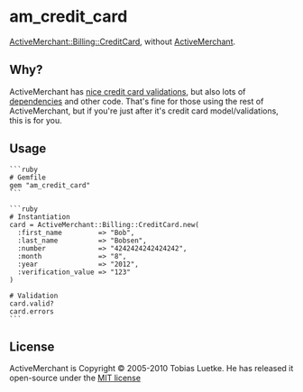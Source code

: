 am_credit_card
==============

[ActiveMerchant::Billing::CreditCard][1], without [ActiveMerchant][2].

[1]: https://github.com/Shopify/active_merchant/blob/master/lib/active_merchant/billing/credit_card.rb
[2]: http://activemerchant.rubyforge.org/


Why?
----

ActiveMerchant has [nice credit card validations][1], but also lots of [dependencies][2] and other code. That's fine for those using the rest of ActiveMerchant, but if you're just after it's credit card model/validations, this is for you.

[1]: https://github.com/Shopify/active_merchant/blob/master/lib/active_merchant/billing/credit_card_methods.rb
[2]: https://github.com/Shopify/active_merchant/blob/master/activemerchant.gemspec#L21


Usage
-----

    ```ruby
    # Gemfile
    gem "am_credit_card"
    ```

    ```ruby
    # Instantiation
    card = ActiveMerchant::Billing::CreditCard.new(
      :first_name         => "Bob",
      :last_name          => "Bobsen",
      :number             => "4242424242424242",
      :month              => "8",
      :year               => "2012",
      :verification_value => "123"
    )

    # Validation
    card.valid?
    card.errors
    ```


License
-------

ActiveMerchant is Copyright © 2005-2010 Tobias Luetke.
He has released it open-source under the [MIT license][1]

[1]: https://github.com/Shopify/active_merchant/blob/master/MIT-LICENSE
